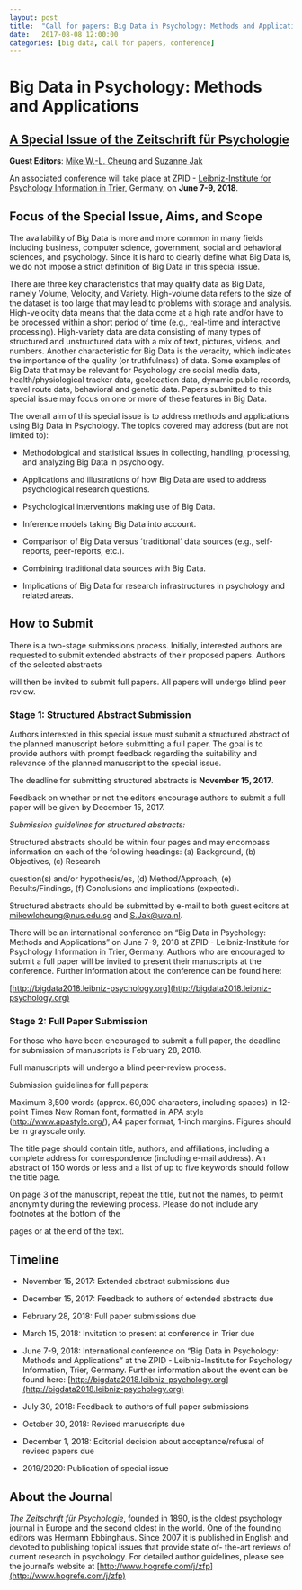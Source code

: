 ```yaml
---
layout: post
title:  "Call for papers: Big Data in Psychology: Methods and Applications"
date:   2017-08-08 12:00:00
categories: [big data, call for papers, conference]
---
```


# Big Data in Psychology: Methods and Applications
## [A Special Issue of the Zeitschrift für Psychologie](https://conferences.leibniz-psychology.org/index.php/bigdata/bigdata2018/schedConf/cfp)

**Guest Editors**: [Mike W.-L. Cheung](http://mikewlcheung.github.io/) and [Suzanne Jak](http://www.suzannejak.nl/)

An associated conference will take place at ZPID - [Leibniz-Institute for Psychology Information in Trier](http://bigdata2018.leibniz-psychology.org), Germany, on **June 7-9, 2018**.

## Focus of the Special Issue, Aims, and Scope

The availability of Big Data is more and more common in many fields including business, computer science, government, social and behavioral sciences, and psychology. Since it is hard to clearly define what Big Data is, we do not impose a strict definition of Big Data in this special issue.

There are three key characteristics that may qualify data as Big Data, namely Volume, Velocity, and Variety. High-volume data refers to the size of the dataset is too large that may lead to problems with storage and analysis. High-velocity data means that the data come at a high rate and/or have to be processed within a short period of time (e.g., real-time and interactive processing). High-variety data are data consisting of many types of structured and unstructured data with a mix of text, pictures, videos, and numbers. Another characteristic for Big Data is the veracity, which indicates the importance of the quality (or truthfulness) of data. Some examples of Big Data that may be relevant for Psychology are social media data, health/physiological tracker data, geolocation data, dynamic public records, travel route data, behavioral and genetic data. Papers submitted to this special issue may focus on one or more of these features in Big Data.

The overall aim of this special issue is to address methods and applications using Big Data in Psychology. The topics covered may address (but are not limited to):

* Methodological and statistical issues in collecting, handling, processing, and analyzing Big Data in psychology.

* Applications and illustrations of how Big Data are used to address psychological research questions.

* Psychological interventions making use of Big Data.

* Inference models taking Big Data into account.

* Comparison of Big Data versus ´traditional´ data sources (e.g., self-reports, peer-reports, etc.).

* Combining traditional data sources with Big Data.

* Implications of Big Data for research infrastructures in psychology and related areas.


## How to Submit

There is a two-stage submissions process. Initially, interested authors are requested to submit extended abstracts of their proposed papers. Authors of the selected abstracts

will then be invited to submit full papers. All papers will undergo blind peer review.

### Stage 1: Structured Abstract Submission

Authors interested in this special issue must submit a structured abstract of the planned manuscript before submitting a full paper. The goal is to provide authors with prompt feedback regarding the suitability and relevance of the planned manuscript to the special issue.

The deadline for submitting structured abstracts is **November 15, 2017**.

Feedback on whether or not the editors encourage authors to submit a full paper will be given by December 15, 2017.

*Submission guidelines for structured abstracts:*

Structured abstracts should be within four pages and may encompass information on each of the following headings: (a) Background, (b) Objectives, (c) Research

question(s) and/or hypothesis/es, (d) Method/Approach, (e) Results/Findings, (f) Conclusions and implications (expected).

Structured abstracts should be submitted by e-mail to both guest editors at mikewlcheung@nus.edu.sg and S.Jak@uva.nl.

There will be an international conference on “Big Data in Psychology: Methods and Applications” on June 7-9, 2018 at ZPID - Leibniz-Institute for Psychology Information in Trier, Germany. Authors who are encouraged to submit a full paper will be invited to present their manuscripts at the conference. Further information about the conference can be found here:

[http://bigdata2018.leibniz-psychology.org](http://bigdata2018.leibniz-psychology.org)

### Stage 2: Full Paper Submission

For those who have been encouraged to submit a full paper, the deadline for submission of manuscripts is February 28, 2018.

Full manuscripts will undergo a blind peer-review process.

Submission guidelines for full papers:

Maximum 8,500 words (approx. 60,000 characters, including spaces) in 12-point Times New Roman font, formatted in APA style (http://www.apastyle.org/), A4 paper format, 1-inch margins. Figures should be in grayscale only.

The title page should contain title, authors, and affiliations, including a complete address for correspondence (including e-mail address). An abstract of 150 words or less and a list of up to five keywords should follow the title page.

On page 3 of the manuscript, repeat the title, but not the names, to permit anonymity during the reviewing process. Please do not include any footnotes at the bottom of the

pages or at the end of the text.

## Timeline

* November 15, 2017: Extended abstract submissions due

* December 15, 2017: Feedback to authors of extended abstracts due

* February 28, 2018: Full paper submissions due

* March 15, 2018: Invitation to present at conference in Trier due

* June 7-9, 2018: International conference on “Big Data in Psychology: Methods and Applications” at the ZPID - Leibniz-Institute for Psychology Information, Trier, Germany. Further information about the event can be found here:
    [http://bigdata2018.leibniz-psychology.org](http://bigdata2018.leibniz-psychology.org)

* July 30, 2018: Feedback to authors of full paper submissions

* October 30, 2018: Revised manuscripts due

* December 1, 2018: Editorial decision about acceptance/refusal of revised papers due

* 2019/2020: Publication of special issue


## About the Journal

*The Zeitschrift für Psychologie*, founded in 1890, is the oldest psychology journal in Europe and the second oldest in the world. One of the founding editors was Hermann Ebbinghaus. Since 2007 it is published in English and devoted to publishing topical issues that provide state of- the-art reviews of current research in psychology.
For detailed author guidelines, please see the journal’s website at [http://www.hogrefe.com/j/zfp](http://www.hogrefe.com/j/zfp)
